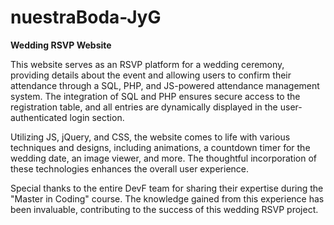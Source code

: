 # nuestraBoda-JyG
**Wedding RSVP Website**

This website serves as an RSVP platform for a wedding ceremony, providing details about the event and allowing users to confirm their attendance through a SQL, PHP, and JS-powered attendance management system. The integration of SQL and PHP ensures secure access to the registration table, and all entries are dynamically displayed in the user-authenticated login section.

Utilizing JS, jQuery, and CSS, the website comes to life with various techniques and designs, including animations, a countdown timer for the wedding date, an image viewer, and more. The thoughtful incorporation of these technologies enhances the overall user experience.

Special thanks to the entire DevF team for sharing their expertise during the "Master in Coding" course. The knowledge gained from this experience has been invaluable, contributing to the success of this wedding RSVP project.
